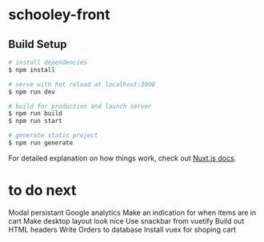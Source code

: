 # schooley-front

## Build Setup

```bash
# install dependencies
$ npm install

# serve with hot reload at localhost:3000
$ npm run dev

# build for production and launch server
$ npm run build
$ npm run start

# generate static project
$ npm run generate
```

For detailed explanation on how things work, check out [Nuxt.js docs](https://nuxtjs.org).

# to do next

Modal persistant
Google analytics
Make an indication for when items are in cart
Make desktop layout look nice
Use snackbar from vuetify
Build out HTML headers
Write Orders to database
Install vuex for shoping cart
